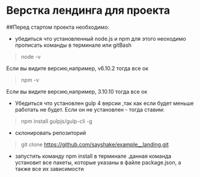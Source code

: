 # Верстка лендинга для проекта 

##Перед стартом проекта необходимо:
 
* убедиться что установленный node.js и npm для этого неоходимо прописать команды в терминале или gitBash 

> node -v

Если вы видите версию,например, v6.10.2 тогда все ок 

> npm -v

Если вы видите версию,например, 3.10.10 тогда все ок 

* Убедиться что установлен gulp 4 версии ,так как если будет меньше работать не будет.
Если он не установлен - тогда ставим: 

> npm install gulpjs/gulp-cli -g

* склонировать репозиторий

>git clone   https://github.com/sayshake/example__landing.git

* запустить команду npm install в терминале .данная команда установит все пакеты, которые указаны в файле package.json, а также все их зависимости 